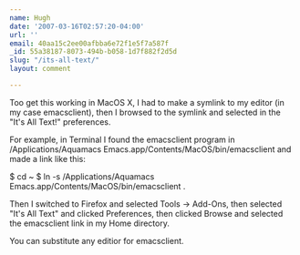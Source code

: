 ```yaml
---
name: Hugh
date: '2007-03-16T02:57:20-04:00'
url: ''
email: 40aa15c2ee00afbba6e72f1e5f7a587f
_id: 55a38187-8073-494b-b058-1d7f882f2d5d
slug: "/its-all-text/"
layout: comment

---
```


Too get this working in MacOS X, I had to make a symlink to my editor (in my case emacsclient), then I browsed to the symlink and selected in the "It's All Text!" preferences.

For example, in Terminal I found the emacsclient program in /Applications/Aquamacs Emacs.app/Contents/MacOS/bin/emacsclient and made a link like this:

$ cd ~
$ ln -s /Applications/Aquamacs Emacs.app/Contents/MacOS/bin/emacsclient .

Then I switched to Firefox and selected Tools -&gt; Add-Ons, then selected "It's All Text" and clicked Preferences, then clicked Browse and selected the emacsclient link in my Home directory.

You can substitute any editior for emacsclient.
